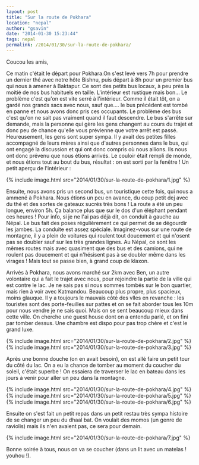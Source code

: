 ```yaml
---
layout: post
title: "Sur la route de Pokhara"
location: "nepal"
author: "gsavin"
date: "2014-01-30 15:23:44"
tags: nepal
permalink: /2014/01/30/sur-la-route-de-pokhara/
---
```

Coucou les amis,

Ce matin c'était le départ pour Pokhara.On s'est levé vers 7h pour prendre un dernier thé avec notre hôte Bishnu, puis départ à 8h pour un premier bus qui nous à amener à Baktapur. Ce sont des petits bus locaux, à peu près la moitié de nos bus habituels en taille. L'intérieur est rustique mais bon... Le problème c'est qu'on est vite serré à l'intérieur. Comme il était tôt, on a gardé nos grands sacs avec nous, sauf que.... le bus précédent est tombé en panne et nous avons donc pris ces occupants. Le problème des bus c'est qu'on ne sait pas vraiment quand il faut descendre. Le bus s'arrête sur demande, mais la personne qui gère les gens changent au cours du trajet et donc peu de chance qu'elle vous prévienne que votre arrêt est passé. Heureusement, les gens sont super sympa. Il y avait des petites filles accompagné de leurs mères ainsi que d'autres personnes dans le bus, qui ont engagé la discussion et qui ont donc compris où nous allions. Ils nous ont donc prévenu que nous étions arrivés. Le couloir était rempli de monde, et nous étions tout au bout du bus, résultat : on est sorti par la fenêtre ! Un petit aperçu de l'intérieur :

{% include image.html src="2014/01/30/sur-la-route-de-pokhara/1.jpg" %}

Ensuite, nous avons pris un second bus, un touristique cette fois, qui nous a ammené à Pokhara. Nous étions un peu en avance, du coup petit dej avec du thé et des sortes de gateaux sucrés très bons ! La route a été un peu longue, environ 5h. Ça balance plus que sur le dos d'un éléphant pendant ces heures ! Pour info, si je ne l'ai pas déjà dit, on conduit à gauche au Népal. Le bus fait des poses régulièrement ce qui permet de se dégourdir les jambes. La conduite est assez spéciale. Imaginez-vous sur une route de montagne, il y a plein de voitures qui roulent tout doucement et qui n'osent pas se doubler sauf sur les très grandes lignes. Au Népal, ce sont les mêmes routes mais avec quasiment que des bus et des camions, qui ne roulent pas doucement et qui n'hésisent pas à se doubler même dans les virages ! Mais tout se passe bien, à grand coup de klaxon.

Arrivés à Pokhara, nous avons marché sur 2km avec Ben, un autre volontaire qui a fait le trajet avec nous, pour rejoindre la partie de la ville qui est contre le lac. Je ne sais pas si nous sommes tombés sur le bon quartier, mais rien à voir avec Katmandou. Beaucoup plus propre, plus spacieux, moins glauque. Il y a toujours le mauvais côté des vlles en revanche : les touristes sont des porte-feuilles sur pattes et on se fait aborder tous les 10m pour nous vendre je ne sais quoi. Mais on se sent beaucoup mieux dans cette ville. On cherche une guest house dont on a entendu parlé, et on fini par tomber dessus. Une chambre est dispo pour pas trop chère et c'est le grand luxe.

{% include image.html src="2014/01/30/sur-la-route-de-pokhara/2.jpg" %}
{% include image.html src="2014/01/30/sur-la-route-de-pokhara/3.jpg" %}

Après une bonne douche (on en avait besoin), on est allé faire un petit tour du côté du lac. On a eu la chance de tomber au moment du coucher du soleil, c'était superbe ! On essaiera de traverser le lac en bateau dans les jours à venir pour aller un peu dans la montagne.

{% include image.html src="2014/01/30/sur-la-route-de-pokhara/4.jpg" %}
{% include image.html src="2014/01/30/sur-la-route-de-pokhara/5.jpg" %}
{% include image.html src="2014/01/30/sur-la-route-de-pokhara/6.jpg" %}

Ensuite on s'est fait un petit repas dans un petit restau très sympa histoire de se changer un peu du dhaal bat. On voulait des momos (un genre de raviolis) mais ils n'en avaient pas, ce sera pour demain.

{% include image.html src="2014/01/30/sur-la-route-de-pokhara/7.jpg" %}

Bonne soirée à tous, nous on va se coucher (dans un lit avec un matelas ! youhou !).